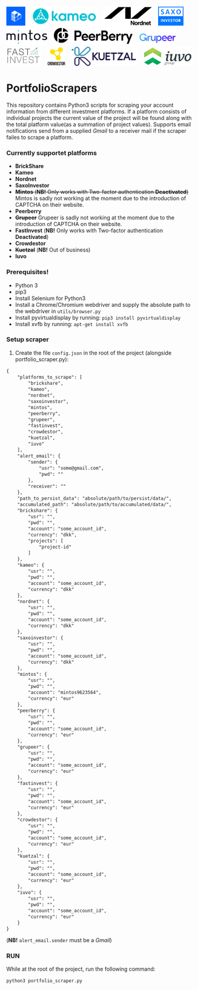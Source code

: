 <img src="platform_icons/brickshare_logo.jpg" alt="alt text" title="BrickShare" height="50">&nbsp;&nbsp;&nbsp;&nbsp;<img src="platform_icons/kameo_logo.png" alt="alt text" title="Kameo" height="50">&nbsp;&nbsp;&nbsp;&nbsp;<img src="platform_icons/nordnet_logo.png" alt="alt text" title="Nordnet" height="50">&nbsp;&nbsp;&nbsp;&nbsp;<img src="platform_icons/saxoinvestor_logo.png" alt="alt text" title="SaxoInvestor" height="50">&nbsp;&nbsp;&nbsp;&nbsp;<img src="platform_icons/mintos_logo.png" alt="alt text" title="Mintos" height="50">&nbsp;&nbsp;&nbsp;&nbsp;<img src="platform_icons/PeerBerry_logo.jpg" alt="alt text" title="Peerberry" height="50">&nbsp;&nbsp;&nbsp;&nbsp;<img src="platform_icons/grupeer_logo.png" alt="alt text" title="Grupeer" height="50">&nbsp;&nbsp;&nbsp;&nbsp;<img src="platform_icons/fastinvest_logo.jpg" alt="alt text" title="FastInvest" height="50">&nbsp;&nbsp;&nbsp;&nbsp;<img src="platform_icons/crowdestor_logo.png" alt="alt text" title="Crowdestor" height="50">&nbsp;&nbsp;&nbsp;&nbsp;<img src="platform_icons/kuetzal_logo.png" alt="alt text" title="Kuetzal" height="50">&nbsp;&nbsp;&nbsp;&nbsp;<img src="platform_icons/iuvo_logo.png" alt="alt text" title="Iuvo" height="50">

# PortfolioScrapers
This repository contains Python3 scripts for scraping your account information from different investment platforms.
If a platform consists of individual projects the current value of the project will be found along with the total platform value(as a summation of project values).
Supports email notifications send from a supplied _Gmail_ to a receiver mail if the scraper failes to scrape a platform.

### Currently supportet platforms
* __BrickShare__
* __Kameo__
* __Nordnet__
* __SaxoInvestor__
* ~~__Mintos__ (__NB!__ Only works with Two-factor authentication __Deactivated__)~~ Mintos is sadly not working at the moment due to the introduction of CAPTCHA on their website.
* __Peerberry__
* ~~__Grupeer__~~ Grupeer is sadly not working at the moment due to the introduction of CAPTCHA on their website.
* __FastInvest__ (__NB!__ Only works with Two-factor authentication __Deactivated__)
* __Crowdestor__
* ~~__Kuetzal__~~ (__NB!__ Out of business)
* __Iuvo__

### Prerequisites!
* Python 3
* pip3
* Install Selenium for Python3
* Install a Chrome/Chromium webdriver and supply the absolute path to the webdriver in ```utils/browser.py```
* Install pyvirtualdisplay by running: ```pip3 install pyvirtualdisplay```
* Install xvfb by running: ```apt-get install xvfb```

### Setup scraper
1. Create the file ```config.json``` in the root of the project (alongside portfolio\_scraper.py):
```
{
	"platforms_to_scrape": [
		"brickshare",
		"kameo",
		"nordnet",
		"saxoinvestor",
		"mintos",
		"peerberry",
		"grupeer",
		"fastinvest",
		"crowdestor",
		"kuetzal",
		"iuvo"
	],
	"alert_email": {
		"sender": {
			"usr": "some@gmail.com",
			"pwd": ""
		},
		"receiver": ""
	},
	"path_to_persist_data": "absolute/path/to/persist/data/",
	"accumulated_path": "absolute/path/to/accumulated/data/",
	"brickshare": {
		"usr": "",
		"pwd": "",
		"account": "some_account_id",
		"currency": "dkk",
		"projects": [
			"project-id"
		]
	},
	"kameo": {
		"usr": "",
		"pwd": "",
		"account": "some_account_id",
		"currency": "dkk"
	},
	"nordnet": {
		"usr": "",
		"pwd": "",
		"account": "some_account_id",
		"currency": "dkk"
	},
	"saxoinvestor": {
		"usr": "",
		"pwd": "",
		"account": "some_account_id",
		"currency": "dkk"
	},
	"mintos": {
		"usr": "",
		"pwd": "",
		"account": "mintos9623564",
		"currency": "eur"
	},
	"peerberry": {
		"usr": "",
		"pwd": "",
		"account": "some_account_id",
		"currency": "eur"
	},
	"grupeer": {
		"usr": "",
		"pwd": "",
		"account": "some_account_id",
		"currency": "eur"
	},
	"fastinvest": {
		"usr": "",
		"pwd": "",
		"account": "some_account_id",
		"currency": "eur"
	},
	"crowdestor": {
		"usr": "",
		"pwd": "",
		"account": "some_account_id",
		"currency": "eur"
	},
	"kuetzal": {
		"usr": "",
		"pwd": "",
		"account": "some_account_id",
		"currency": "eur"
	},
	"iuvo": {
		"usr": "",
		"pwd": "",
		"account": "some_account_id",
		"currency": "eur"
	}
}

```
(__NB!__ ```alert_email.sender``` must be a _Gmail_)


### RUN
While at the root of the project, run the following command:
```
python3 portfolio_scraper.py
```


